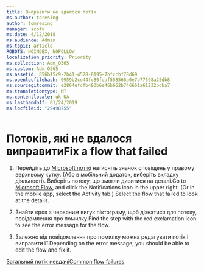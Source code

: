 ```yaml
---
title: Виправити не вдалося потік
ms.author: toresing
author: tomresing
manager: scotv
ms.date: 4/12/2018
ms.audience: Admin
ms.topic: article
ROBOTS: NOINDEX, NOFOLLOW
localization_priority: Priority
ms.collection: Adm_O365
ms.custom: Adm_O365
ms.assetid: 856b15c9-2b41-4528-8195-7bfccbf78d69
ms.openlocfilehash: 0959b2ce44fc80fdaf558566a0e7b77598a25db8
ms.sourcegitcommit: e2864efcfb493b6e46b662b746661a61232bdba7
ms.translationtype: MT
ms.contentlocale: uk-UA
ms.lasthandoff: 01/24/2019
ms.locfileid: "29498755"
---
```

# <a name="fix-a-flow-that-failed"></a><span data-ttu-id="db81a-102">Потоків, які не вдалося виправити</span><span class="sxs-lookup"><span data-stu-id="db81a-102">Fix a flow that failed</span></span>

1. <span data-ttu-id="db81a-p101">Перейдіть до [Microsoft потік](https://flow.microsoft.com/)і натисніть значок сповіщень у правому верхньому кутку. (Або в мобільний додаток, виберіть вкладку діяльності). Виберіть потоку, що змогли дивитися на деталі.</span><span class="sxs-lookup"><span data-stu-id="db81a-p101">Go to [Microsoft Flow](https://flow.microsoft.com/), and click the Notifications icon in the upper right. (Or in the mobile app, select the Activity tab.) Select the flow that failed to look at the details.</span></span>
    
2. <span data-ttu-id="db81a-105">Знайти крок з червоним вигук піктограму, щоб дізнатися для потоку, повідомлення про помилку.</span><span class="sxs-lookup"><span data-stu-id="db81a-105">Find the step with the red exclamation icon to see the error message for the flow.</span></span>
    
3. <span data-ttu-id="db81a-106">Залежно від повідомлення про помилку можна редагувати потік і виправити її.</span><span class="sxs-lookup"><span data-stu-id="db81a-106">Depending on the error message, you should be able to edit the flow and fix it.</span></span> 
    
[<span data-ttu-id="db81a-107">Загальний потік невдачі</span><span class="sxs-lookup"><span data-stu-id="db81a-107">Common flow failures</span></span>](https://go.microsoft.com/fwlink/?linkid=872110)
  

